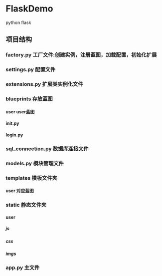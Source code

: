 # FlaskDemo
python flask
## 项目结构
### factory.py 工厂文件:创建实例，注册蓝图，加载配置，初始化扩展
### settings.py 配置文件
### extensions.py 扩展类实例化文件
### blueprints 存放蓝图
#### user  user蓝图
#### __init__.py
#### login.py
### sql_connection.py 数据库连接文件
### models.py 模块管理文件
### templates 模板文件夹
#### user 对应蓝图
### static 静态文件夹
#### user
##### js
##### css
##### imgs
### app.py 主文件
